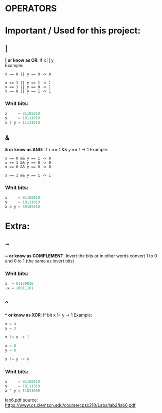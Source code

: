 # OPERATORS
# Important / Used for this project:


## |
**| or know as OR**: If x || y  
Example:
```
x == 0 || y == 0 -> 0

x == 1 || y == 1 -> 1
x == 1 || y == 0 -> 1
x == 0 || y == 1 -> 1
```

### Whit bits:
```c
x     = 01100010
y     = 10111010
x | y = 11111010
```



## &
**& or know as AND**: If x == 1 && y == 1 -> 1 
Example:
```
x == 0 && y == 1 -> 0
x == 1 && y == 0 -> 0
x == 0 && y == 0 -> 0

x == 1 && y == 1 -> 1
```

### Whit bits:
```c
x     = 01100010
y     = 10111010
x & y = 00100010
```



# Extra:
## ~

**~ or know as COMPLEMENT**: Invert the bits or in other words convert 1 to 0 and 0 to 1 (the same as invert bits)

### Whit bits:
```c
x  = 01100010
~x = 10011101
```



## ^
**^ or know as XOR**: If bit x != y -> 1
Example:
```c
x = 4
y = 3

x != y -> 1

x = 8
y = 8

x != y -> 0
```

### Whit bits:
```c
x     = 01100010
y     = 10111010
x ^ y = 11011000 
```

[lab6.pdf](./lab6.pdf) source: https://www.cs.clemson.edu/course/cpsc210/Labs/lab2/lab6.pdf
